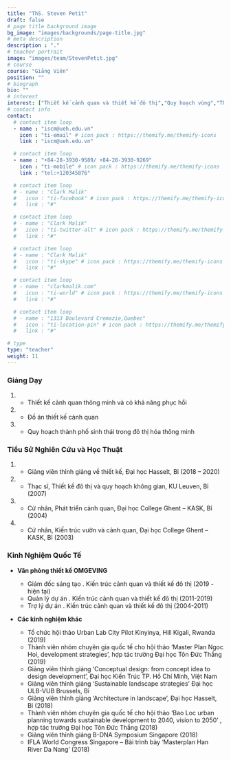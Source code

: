 ```yaml
---
title: "ThS. Steven Petit"
draft: false
# page title background image
bg_image: "images/backgrounds/page-title.jpg"
# meta description
description : "."
# teacher portrait
image: "images/team/StevenPetit.jpg"
# course
course: "Giảng Viên"
position: ""
# biograph
bio: ""
# interest
interest: ["Thiết kế cảnh quan và thiết kế đô thị","Quy hoạch vùng","Thiết kế thích ứng khí hậu", "Nghiên cứu theo thiết kế"]
# contact info
contact:
  # contact item loop
  - name : "iscm@ueh.edu.vn"
    icon : "ti-email" # icon pack : https://themify.me/themify-icons
    link : "iscm@ueh.edu.vn"

  # contact item loop
  - name : "+84-28-3930-9589/ +84-28-3930-9269"
    icon : "ti-mobile" # icon pack : https://themify.me/themify-icons
    link : "tel:+120345876"

  # contact item loop
  # - name : "Clark Malik"
  #   icon : "ti-facebook" # icon pack : https://themify.me/themify-icons
  #   link : "#"

  # contact item loop
  # - name : "Clark Malik"
  #   icon : "ti-twitter-alt" # icon pack : https://themify.me/themify-icons
  #   link : "#"

  # contact item loop
  # - name : "Clark Malik"
  #   icon : "ti-skype" # icon pack : https://themify.me/themify-icons
  #   link : "#"

  # contact item loop
  # - name : "clarkmalik.com"
  #   icon : "ti-world" # icon pack : https://themify.me/themify-icons
  #   link : "#"

  # contact item loop
  # - name : "1313 Boulevard Cremazie,Quebec"
  #   icon : "ti-location-pin" # icon pack : https://themify.me/themify-icons
  #   link : "#"

# type
type: "teacher"
weight: 11
---
```


### Giảng Dạy
1. * Thiết kế cảnh quan thông minh và có khả năng phục hồi
1. * Đồ án thiết kế cảnh quan
1. * Quy hoạch thành phố sinh thái trong đô thị hóa thông minh


### Tiểu Sử Nghiên Cứu và Học Thuật
1. * Giảng viên thỉnh giảng về thiết kế, Đại học Hasselt, Bỉ (2018 – 2020)
1. * Thạc sĩ, Thiết kế đô thị và quy hoạch không gian, KU Leuven, Bỉ (2007)
1. * Cử nhân, Phát triển cảnh quan, Đại học College Ghent – KASK, Bỉ (2004)
1. * Cử nhân, Kiến trúc vườn và cảnh quan, Đại học College Ghent – KASK, Bỉ (2003)

### Kinh Nghiệm Quốc Tế
* **Văn phòng thiết kế OMGEVING**
  * Giám đốc sáng tạo . Kiến trúc cảnh quan và thiết kế đô thị (2019 - hiện tại)
  * Quản lý dự án . Kiến trúc cảnh quan và thiết kế đô thị (2011-2019)
  * Trợ lý dự án . Kiến trúc cảnh quan và thiết kế đô thị (2004-2011)

* **Các kinh nghiệm khác**
  * Tổ chức hội thảo Urban Lab City Pilot Kinyinya, Hill Kigali, Rwanda (2019)
  * Thành viên nhóm chuyên gia quốc tế cho hội thảo ‘Master Plan Ngoc Hoi, development strategies’, hợp tác trường Đại học Tôn Đức Thắng (2019)
  * Giảng viên thỉnh giảng ‘Conceptual design: from concept idea to design development’, Đại học Kiến Trúc TP. Hồ Chí Minh, Việt Nam
  * Giảng viên thỉnh giảng ‘Sustainable landscape strategies’ Đại học ULB-VUB Brussels, Bỉ
  * Giảng viên thỉnh giảng ‘Architecture in landscape’, Đại học Hasselt, Bỉ (2018)
  * Thành viên nhóm chuyên gia quốc tế cho hội thảo ‘Bao Loc urban planning towards sustainable development to 2040, vision to 2050’ , hợp tác trường Đại học Tôn Đức Thắng (2018)
  * Giảng viên thỉnh giảng B-DNA Symposium Singapore (2018)
  * IFLA World Congress Singapore – Bài trình bày ‘Masterplan Han River Da Nang’ (2018)
